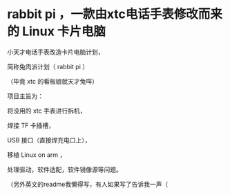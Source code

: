 # rabbit pi ，一款由xtc电话手表修改而来的 Linux 卡片电脑
小天才电话手表改造卡片电脑计划，

简称兔肉派计划（ rabbit pi ）

（毕竟 xtc 的看板娘就天才兔咩）

项目主旨为：

将没用的 xtc 手表进行拆机，

焊接 TF 卡插槽，
 
USB 接口（直接焊充电口上），

移植 Linux on arm ，

处理驱动，软件适配，软件镜像源等问题。

（另外英文的readme我懒得写，有人如果写了告诉我一声（
